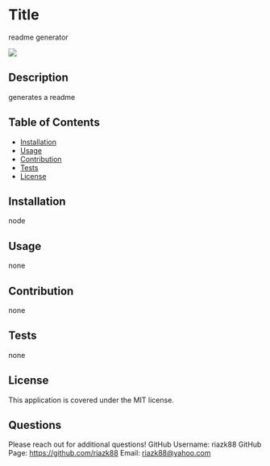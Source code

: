 
# Title
readme generator

![](https://img.shields.io/static/v1?label=license&message=MIT&color=blue)
    
## Description
generates a readme

## Table of Contents
* [Installation](#installation)
* [Usage](#usage)
* [Contribution](#contribution)
* [Tests](#tests)
* [License](#license)

## Installation
node

## Usage
none

## Contribution
none

## Tests
none

## License
This application is covered under the MIT license.

## Questions
Please reach out for additional questions!
GitHub Username: riazk88
GitHub Page: https://github.com/riazk88
Email: riazk88@yahoo.com

